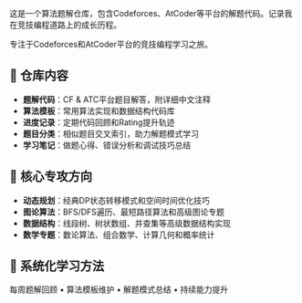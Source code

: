 

这是一个算法题解仓库，包含Codeforces、AtCoder等平台的解题代码。记录我在竞技编程道路上的成长历程。

专注于Codeforces和AtCoder平台的竞技编程学习之旅。

## 🚀 仓库内容

- **题解代码**：CF & ATC平台题目解答，附详细中文注释
- **算法模板**：常用算法实现和数据结构代码库
- **进度记录**：定期代码回顾和Rating提升轨迹
- **题目分类**：相似题目交叉索引，助力解题模式学习
- **学习笔记**：做题心得、错误分析和调试技巧总结

## 🎯 核心专攻方向

- **动态规划**：经典DP状态转移模式和空间时间优化技巧
- **图论算法**：BFS/DFS遍历、最短路径算法和高级图论专题
- **数据结构**：线段树、树状数组、并查集等高级数据结构实现
- **数学专题**：数论算法、组合数学、计算几何和概率统计

## 🔄 系统化学习方法

每周题解回顾 • 算法模板维护 • 解题模式总结 • 持续能力提升

